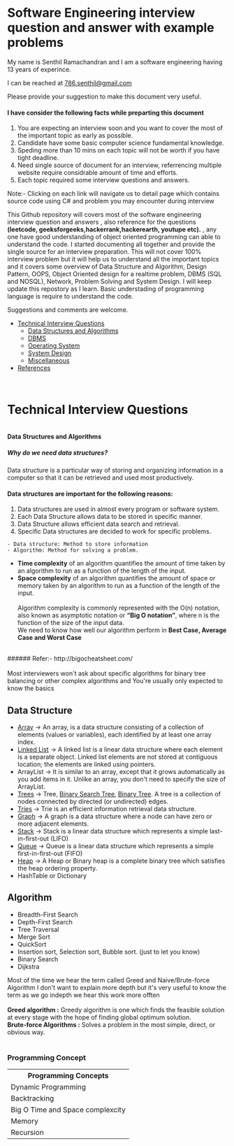 # Software Engineering interview question and answer with example problems

My name is Senthil Ramachandran and I am a software engineering having 13 years of experince.

I can be reached at 786.senthil@gmail.com

Please provide your suggestion to make this document very useful.

#### I have consider the following facts while preparting this document
1. You are expecting an interview soon and you want to cover the most of the important topic as early as possible.
2. Candidate have some basic computer science fundamental knowledge.
3. Speding more than 10 mins on each topic will not be worth if you have tight deadline.
4. Need single source of document for an interview, referrencing multiple website require considrable amount of time and efforts. 
5. Each topic required some interview questions and answers. 

Note:- Clicking on each link will navigate us to detail page which contains source code using C# and problem you may encounter during interview


This Github repository will covers most of the software engineering interview  question and answers , also reference for the questions <b> (leetcode, geeksforgeeks,hackerrank,hackerearth, youtupe etc).</b> , any one have good understanding of object oriented programming  can able to understand the code. I started documenting all together and provide the single source for an interview preparation. This will not cover 100% interview problem but it will help us to understand all the important topics and it covers some overview of Data Structure and Algorithm, Design Pattern, OOPS, Object Oriented design for a realtime problem, DBMS (SQL and NOSQL), Network, Problem Solving and System Design. I will keep update this repostory as I learn. Basic understading of programming language is require to understand the code.

Suggestions and comments are welcome. 

* [Technical Interview Questions](#tech)
   * [Data Structures and Algorithms](#dsalg)
   * [DBMS](#dbms)
   * [Operating System](#os)
   * [System Design](#design)
   * [Miscellaneous](#misc)
* [References](#ref)
<br/>
<h1> <b name="tech">Technical Interview Questions</b> </h1>
 <br/>
 <b name="dsalg">Data Structures and Algorithms</b>
 <p> 
  <h5>Why do we need data structures? </h5>
Data structure is a particular way of storing and organizing information in a computer so that it can be retrieved and used most productively.

#### Data structures are important for the following reasons:

1. Data structures are used in almost every program or software system.
2. Each Data Structure allows data to be stored in specific manner.
3. Data Structure allows efficient data search and retrieval.
4. Specific Data structures are decided to work for specific problems.
 </p>
 
    - Data structure: Method to store information
    - Algorithm: Method for solving a problem.


  - <b>Time complexity</b> of an algorithm quantifies the amount of time taken by an algorithm to run as a function of the length of the input.
  - <b>Space complexity</b> of an algorithm quantifies the amount of space or memory taken by an algorithm to run as a function of the length of the input.<br/><br>
Algorithm complexity is commonly represented with the O(n) notation, also known as asymptotic notation or <b> “Big O notation”</b>, where n is the function of the size of the input data. <br>
We need to know how well our algorithm perform in <b> Best Case, Average Case and Worst Case </b>
<br/>
###### Refer:- http://bigocheatsheet.com/
<br/>
<br/>
Most interviewers won't ask about specific algorithms for binary tree balancing or other complex algorithms and 
 You're usually only expected to know the basics</font>
 
## Data Structure
- [Array](https://github.com/senthil338/coding_interview/tree/master/CodingPractice/CodingPractice/DataStructure/Array) -> An array, is a data structure consisting of a collection of elements (values or variables), each identified by at least one array index.
- [Linked List](https://github.com/senthil338/coding_interview/tree/master/CodingPractice/CodingPractice/DataStructure/LinkedList) -> A linked list is a linear data structure where each element is a separate object. Linked list elements are not stored at contiguous location; the elements are linked using pointers.
- ArrayList -> It is similar to an array, except that it grows automatically as you add items in it. Unlike an array, you don't need to specify the size of ArrayList.
- [Trees](https://github.com/senthil338/coding_interview/tree/master/CodingPractice/CodingPractice/DataStructure/Trees) -> Tree, [Binary Search Tree](https://github.com/senthil338/coding_interview/blob/master/CodingPractice/CodingPractice/DataStructure/Trees/README.MD#binarytree), [Binary Tree](https://github.com/senthil338/coding_interview/blob/master/CodingPractice/CodingPractice/DataStructure/Trees/README.MD#binarytree). A tree is a collection of nodes connected by directed (or undirected) edges.
- [Tries](https://github.com/senthil338/coding_interview/tree/master/CodingPractice/CodingPractice/DataStructure/Trie) -> Trie is an efficient information retrieval data structure.
- [Graph](https://github.com/senthil338/coding_interview/tree/master/CodingPractice/CodingPractice/GraphAlgorithm) -> A graph is a data structure where a node can have zero or more adjacent elements.
- [Stack](https://github.com/senthil338/coding_interview/tree/master/CodingPractice/CodingPractice/DataStructure/Stack) -> Stack is a linear data structure which represents a simple last-in-first-out (LIFO) 
- [Queue](https://github.com/senthil338/coding_interview/tree/master/CodingPractice/CodingPractice/DataStructure/Queue) -> Queue is a linear data structure which represents a simple first-in-first-out (FIFO) 
- [Heap](https://github.com/senthil338/coding_interview/blob/master/CodingPractice/CodingPractice/DataStructure/Heap/README.MD) -> A Heap or Binary heap is a complete binary tree which satisfies the heap ordering property.
- HashTable or Dictionary

## Algorithm
- Breadth-First Search
- Depth-First Search
- Tree Traversal
- Merge Sort
- QuickSort
- Insertion sort, Selection sort, Bubble sort. (just to let you know)
- Binary Search
- Dijkstra

 
Most of the time we hear the term called Greed and Naive/Brute-force  Algorithm
I don't want to explain more depth but it's very useful to know the term as we go indepth we hear this work more offten </br></br>
<b>Greed algorithm :</b> Greedy algorithm is one which finds the feasible solution at every stage with the hope of finding global optimum solution.
</br><b>Brute-force Algorithms :</b> Solves a problem in the most simple, direct, or obvious way.
</br></br> <h3> Programming Concept </h3>
<table>
<tr><th>Programming Concepts</th></tr>
<tr><td>Dynamic Programming</td></tr>
<tr><td>Backtracking</td></tr>
<tr><td>Big O Time and Space complexcity</td></tr>
<tr><td>Memory </td></tr>
<tr><td>Recursion</td></tr>

</table>






<p name="graph"></p>



